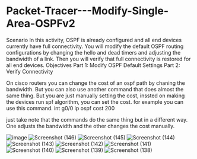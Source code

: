 # Packet-Tracer---Modify-Single-Area-OSPFv2
Scenario In this activity, OSPF is already configured and all end devices currently have full connectivity. You will modify the default OSPF routing configurations by changing the hello and dead timers and adjusting the bandwidth of a link. Then you will verify that full connectivity is restored for all end devices.
Objectives
Part 1: Modify OSPF Default Settings
Part 2: Verify Connectivity


On cisco routers you can change the cost of an ospf path by chaning the bandwidth. But you can also use another command that does almost the same thing. But you are just manually setting the cost, inssted on making the devices run spf algorithm, you can set the cost. for example you can use this command.
int g0/0 
ip ospf cost 200 

just take note that the commands do the same thing but in a different way. One adjusts the bandwidth and the other changes the cost manually.

![image](https://github.com/AZGANG/Packet-Tracer---Modify-Single-Area-OSPFv2/assets/128199477/92abc483-6724-4a61-ada1-479107be6056)
![Screenshot (146)](https://github.com/AZGANG/Packet-Tracer---Modify-Single-Area-OSPFv2/assets/128199477/ee73b359-4795-4816-af72-d6bf199e7dcc)
![Screenshot (145)](https://github.com/AZGANG/Packet-Tracer---Modify-Single-Area-OSPFv2/assets/128199477/e1a6a766-7b36-47f8-a007-bad8c843576c)
![Screenshot (144)](https://github.com/AZGANG/Packet-Tracer---Modify-Single-Area-OSPFv2/assets/128199477/0271a184-d2ed-4044-a1ec-58ed7c0e93c0)
![Screenshot (143)](https://github.com/AZGANG/Packet-Tracer---Modify-Single-Area-OSPFv2/assets/128199477/baf8686c-55bd-4778-b8f8-2b3204d95ead)
![Screenshot (142)](https://github.com/AZGANG/Packet-Tracer---Modify-Single-Area-OSPFv2/assets/128199477/ddf234d8-0c04-44e6-9f34-25ed9b3ad0b6)
![Screenshot (141)](https://github.com/AZGANG/Packet-Tracer---Modify-Single-Area-OSPFv2/assets/128199477/ec7f8c8b-f135-4c77-a7b4-ad929039bfef)
![Screenshot (140)](https://github.com/AZGANG/Packet-Tracer---Modify-Single-Area-OSPFv2/assets/128199477/60d15389-3d90-4675-90d4-8ecd15ed5326)
![Screenshot (139)](https://github.com/AZGANG/Packet-Tracer---Modify-Single-Area-OSPFv2/assets/128199477/03a178cb-fc6b-47ef-805e-58ac1afed35f)
![Screenshot (138)](https://github.com/AZGANG/Packet-Tracer---Modify-Single-Area-OSPFv2/assets/128199477/4095c67c-2f47-48d1-9735-5acbbfbab930)

